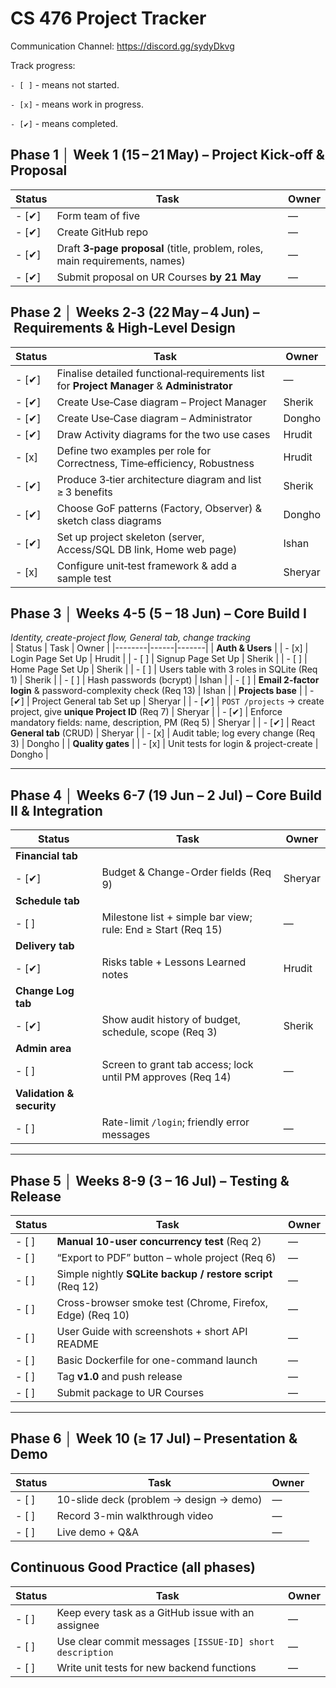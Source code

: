 # CS 476 Project Tracker

Communication Channel: https://discord.gg/sydyDkvg

Track progress:

 `- [ ]` - means not started.
 
 `- [x]`  - means work in progress.
 
 `- [✔]` - means completed.


## Phase 1 │ Week 1 (15 – 21 May) – Project Kick‑off & Proposal
| Status | Task | Owner |
|--------|------|-------|
| - [✔] | Form team of five | — |
| - [✔] | Create GitHub repo | — |
| - [✔] | Draft **3‑page proposal** (title, problem, roles, main requirements, names) | — |
| - [✔] | Submit proposal on UR Courses **by 21 May** | — |

## Phase 2 │ Weeks 2‑3 (22 May – 4 Jun) – Requirements & High‑Level Design
| Status | Task | Owner |
|--------|------|-------|
| - [✔] | Finalise detailed functional‑requirements list for **Project Manager** & **Administrator** | — |
| - [✔] | Create Use‑Case diagram – Project Manager | Sherik |
| - [✔] | Create Use‑Case diagram – Administrator | Dongho |
| - [✔] | Draw Activity diagrams for the two use cases | Hrudit |
| - [x] | Define two  examples per role for Correctness, Time‑efficiency, Robustness | Hrudit |
| - [✔] | Produce 3‑tier architecture diagram and list ≥ 3 benefits | Sherik |
| - [✔] | Choose GoF patterns (Factory, Observer) & sketch class diagrams | Dongho |
| - [✔] | Set up project skeleton (server, Access/SQL DB link, Home web page) | Ishan |
| - [x] | Configure unit‑test framework & add a sample test | Sheryar |

## Phase 3 │ Weeks 4-5 (5 – 18 Jun) – Core Build I  
*Identity, create-project flow, General tab, change tracking*  
| Status | Task | Owner |
|--------|------|-------|
| **Auth & Users** |
| - [x] | Login Page Set Up | Hrudit |
| - [ ] | Signup Page Set Up | Sherik |
| - [ ] | Home Page Set Up | Sherik |
| - [ ] | Users table with 3 roles in SQLite (Req 1) | Sherik |
| - [ ] | Hash passwords (bcrypt) | Ishan |
| - [ ] | **Email 2-factor login** & password-complexity check (Req 13) | Ishan |
| **Projects base** |
| - [✔] | Project General tab Set up | Sheryar |
| - [✔] | `POST /projects` → create project, give **unique Project ID** (Req 7) | Sheryar |
| - [✔] | Enforce mandatory fields: name, description, PM (Req 5) | Sheryar |
| - [✔] | React **General tab** (CRUD) | Sheryar |
| - [x] | Audit table; log every change (Req 3) | Dongho |
| **Quality gates** |
| - [x] | Unit tests for login & project-create | Dongho |

---

## Phase 4 │ Weeks 6-7 (19 Jun – 2 Jul) – Core Build II & Integration  
| Status | Task | Owner |
|--------|------|-------|
| **Financial tab** |
| - [✔] | Budget & Change-Order fields (Req 9) | Sheryar |
| **Schedule tab** |
| - [ ] | Milestone list + simple bar view; rule: End ≥ Start (Req 15) | — |
| **Delivery tab** |
| - [✔] | Risks table + Lessons Learned notes | Hrudit |
| **Change Log tab** |
| - [✔] | Show audit history of budget, schedule, scope (Req 3) | Sherik |
| **Admin area** |
| - [ ] | Screen to grant tab access; lock until PM approves (Req 14) | — |
| **Validation & security** |
| - [ ] | Rate-limit `/login`; friendly error messages | — |

---

## Phase 5 │ Weeks 8-9 (3 – 16 Jul) – Testing & Release  
| Status | Task | Owner |
|--------|------|-------|
| - [ ] | **Manual 10-user concurrency test** (Req 2) | — |
| - [ ] | “Export to PDF” button – whole project (Req 6) | — |
| - [ ] | Simple nightly **SQLite backup / restore script** (Req 12) | — |
| - [ ] | Cross-browser smoke test (Chrome, Firefox, Edge) (Req 10) | — |
| - [ ] | User Guide with screenshots + short API README | — |
| - [ ] | Basic Dockerfile for one-command launch | — |
| - [ ] | Tag **v1.0** and push release | — |
| - [ ] | Submit package to UR Courses | — |

---

## Phase 6 │ Week 10 (≥ 17 Jul) – Presentation & Demo
| Status | Task | Owner |
|--------|------|-------|
| - [ ] | 10-slide deck (problem → design → demo) | — |
| - [ ] | Record 3-min walkthrough video | — |
| - [ ] | Live demo + Q&A | — |

## Continuous Good Practice (all phases)
| Status | Task | Owner |
|--------|------|-------|
| - [ ] | Keep every task as a GitHub issue with an assignee | — |
| - [ ] | Use clear commit messages `[ISSUE-ID] short description` | — |
| - [ ] | Write unit tests for new backend functions | — |

